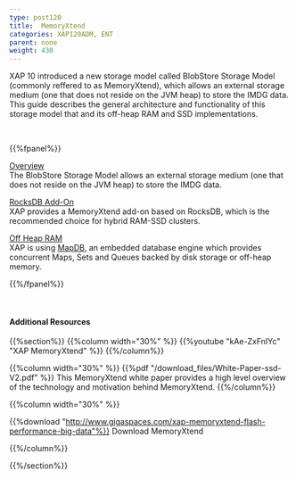 ```yaml
---
type: post120
title:  MemoryXtend
categories: XAP120ADM, ENT
parent: none
weight: 430
---
```



XAP 10 introduced a new storage model called BlobStore Storage Model (commonly reffered to as MemoryXtend), which allows an external storage medium (one that does not reside on the JVM heap) to store the IMDG data. This guide describes the general architecture and functionality of this storage model that and its off-heap RAM and SSD implementations.

 
 <br>


{{%fpanel%}}

[Overview](./memoryxtend.html)<br>
The BlobStore Storage Model allows an external storage medium (one that does not reside on the JVM heap) to store the IMDG data.

[RocksDB Add-On](./memoryxtend-rocksdb-ssd.html)<br>
XAP provides a MemoryXtend add-on based on RocksDB, which is the recommended choice for hybrid RAM-SSD clusters.


[Off Heap RAM](./memoryxtend-ohr.html)<br>
XAP is using [MapDB](http://www.mapdb.org/), an embedded database engine which provides concurrent Maps, Sets and Queues backed by disk storage or off-heap memory.

{{%/fpanel%}}

<br>

#### Additional Resources

{{%section%}}
{{%column width="30%"  %}}
{{%youtube "kAe-ZxFnIYc" "XAP MemoryXtend" %}}
{{%/column%}}

{{%column width="30%"  %}}
{{%pdf "/download_files/White-Paper-ssd-V2.pdf" %}}
This MemoryXtend white paper provides a high level overview of the technology and motivation behind MemoryXtend.
{{%/column%}}

{{%column width="30%"  %}}

{{%download "http://www.gigaspaces.com/xap-memoryxtend-flash-performance-big-data"%}}  Download MemoryXtend


{{%/column%}}

{{%/section%}}

